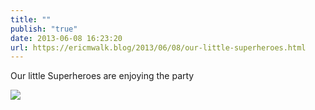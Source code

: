```yaml
---
title: ""
publish: "true"
date: 2013-06-08 16:23:20
url: https://ericmwalk.blog/2013/06/08/our-little-superheroes.html
---
```


Our little Superheroes are enjoying the party

![](https://ericmwalk.blog/uploads/2022/030afeb489.jpg)